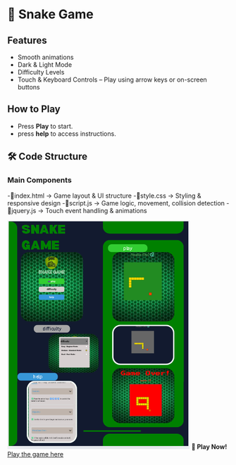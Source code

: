 # 🐍 Snake Game
## Features
- Smooth animations
- Dark & Light Mode
- Difficulty Levels
- Touch & Keyboard Controls – Play using arrow keys or on-screen buttons
## How to Play
- Press **Play** to start.
- press **help** to access instructions.
## 🛠 Code Structure
### Main Components
 -🔰index.html → Game layout & UI structure
 -🔰style.css → Styling & responsive design
 -🔰script.js → Game logic, movement, collision detection
 -🔰jquery.js → Touch event handling & animations
 
![image alt](https://github.com/bpmfMohammedAbdu/snacke-game/blob/f2657184c3adf266862b18c4d3811bfecb504cbd/Screenshot%202025-05-10%20010853.png)
     **🐍 Play  Now!**
 [Play the game here](https://bpmfmohammedabdu.github.io/snake-game/)

